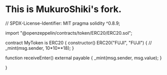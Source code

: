 # This is MukuroShiki's fork.
// SPDX-License-Identifier: MIT
pragma solidity ^0.8.9;

import "@openzeppelin/contracts/token/ERC20/ERC20.sol";

contract MyToken is ERC20 {
    constructor() ERC20("FUJI", "FUJI") {
        // _mint(msg.sender, 10*10**18);
    }

function receiveEnter() external payable {
    _mint(msg.sender, msg.value);
}

}

